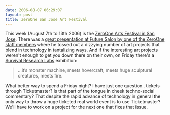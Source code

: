 ```yaml
---
date: 2006-08-07 06:29:07
layout: post
title: ZeroOne San Jose Art Festival
---
```


This week (August 7th to 13th 2006) is the [ZeroOne Arts Festival in San Jose](http://www.01sj.org/). There was a [great presentation at Future Salon by one of the ZeroOne staff members](http://www.futuresalon.org/2005/02/art_on_the_edge.html) where he tossed out a dizzying number of art projects that blend in technology in tantalizing ways. And if the interesting art projects weren't enough to get you down there on their own, on Friday there's a [Survival Research Labs](http://01sj.org/content/view/217/52/) exhibition:



> ...it’s monster machine, meets hovercraft, meets huge sculptural creatures, meets fire.



What better way to spend a Friday night? I have just one question.. tickets through Ticketmaster?  Is that part of the tongue in cheek techno-social commentary? That despite the rapid advance of technology in general the only way to throw a huge ticketed real world event is to use Ticketmaster? We'll have to work on a project for the next one that fixes that issue.
